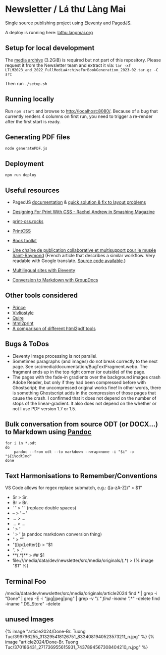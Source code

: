 # Newsletter / Lá thư Làng Mai

Single source publishing project using [Eleventy](https://www.11ty.dev) and [PagedJS](https://www.pagedjs.org/).

A deploy is running here: [lathu.langmai.org](https://lathu.langmai.org/)

## Setup for local development
The [media archive](https://drive.google.com/file/d/1VLqG8LwCLKMNcINTUDWyHhTr-eIypFR8/view?usp=share_link) (3.2GiB) is required but not part of this repository. Please request it from the Newsletter team and extract it via:
`tar -xf LTLM2023_and_2022_FullMediaArchiveForBookGeneration_2023-02.tar.gz -C src`

Then run `./setup.sh`

## Running locally
Run `npm start` and browse to [http://localhost:8080/](http://localhost:8080/).
Because of a bug that currently renders 4 columns on first run, you need to trigger a re-render after the first start is ready.

## Generating PDF files
`node generatePDF.js`

## Deployment
`npm run deploy`

## Useful resources
- PagedJS [documentation](https://www.pagedjs.org/documentation/)
& [quick solution & fix to layout problems](https://gitlab.pagedmedia.org/tools/pagedjs/-/wikis/Quick-solution-&-fix-to-layout-problems)

- [Designing For Print With CSS - Rachel Andrew in Smashing Magazine](https://www.smashingmagazine.com/2015/01/designing-for-print-with-css/)
- [print-css.rocks](https://www.print-css.rocks/)
- [PrintCSS](https://printcss.net/articles)
- [Book toolkit](http://booktoolkit.com/resources)
- [Une chaîne de publication collaborative et multisupport pour le musée Saint-Raymond](https://julie-blanc.fr/blog/2020-11-05_chiragan/) (French article that describes a similar workflow. Very readable with Google translate. [Source code available](https://gitlab.com/musee-saint-raymond/villa-chiragan/).)
- [Multilingual sites with Eleventy](https://www.webstoemp.com/blog/multilingual-sites-eleventy/)
- [Conversion to Markdown with GroupDocs](https://products.groupdocs.app/conversion/odt-to-md)

## Other tools considered
- [Prince](https://princexml.com/)
- [Vivliostyle](https://vivliostyle.org/)
- [Quire](https://quire.getty.edu/)
- [html2print](http://osp.kitchen/tools/html2print/)
- [A comparison of different html2pdf tools](https://azettl.github.io/html2pdf/)

## Bugs & ToDos
 - Eleventy Image processing is not parallel.
 - Sometimes paragraphs (and images) do not break correctly to the next page. See src/media/documentation/BugTextFragment.webp. The fragment ends up in the top right corner (or outside) of the page.
 - The pages with the fade-in gradients over the background images crash Adobe Reader, but only if they had been compressed before with Ghostscript; the uncompressed original works fine! In other words, there is something Ghostscript adds in the compression of those pages that cause the crash. I confirmed that it does not depend on the number of stops of the linear-gradient. It also does not depend on the whether or not I use PDF version 1.7 or 1.5.

## Bulk conversation from source ODT (or DOCX...) to Markdown using [Pandoc](https://pandoc.org/)
```
for i in *.odt
do
	pandoc --from odt --to markdown --wrap=none -i "$i" -o "${i%odt}md"
done
```

## Text Harmonisations to Remember/Conventions
VS Code allows for regex replace submatch, e.g.: ([a-zA-Z])" > $1”
  - Sr > Sr.
  - Br > Br.
  - '  ' > ' ' (replace double spaces)
  - – > ' – '
  - ... > …
  - \... > …
  - ' > ’
  - \' > ’ (a pandoc markdown conversion thing)
  - " > “”
  -  "([\p{Letter}]) >  “$1
  - ”. > .”
  - \*\*(.*)\*\* > ## $1
  - file:///media/data/dev/newsletter/src/media/originals/(.*) > {% image "$1" %}

## Terminal Foo
/media/data/dev/newsletter/src/media/originals/article2024
find * | grep -i "Done" | grep -E -i "jpg|jpeg|png" | grep -v "/._"
find -iname "._*" -delete
find -iname ".DS_Store" -delete

## unused Images

{% image "article2024/Done-Br. Tuong Tuc/399796255_313295418126751_8334081940523573211_n.jpg" %}
{% image "article2024/Done-Br. Tuong Tuc/370186431_271736955615931_7437894567308404210_n.jpg" %}

